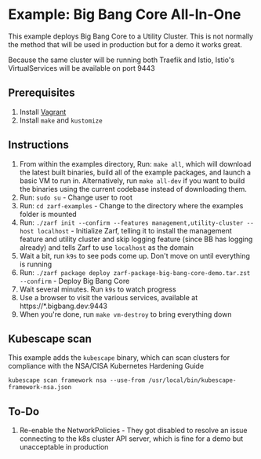 # Example: Big Bang Core All-In-One

This example deploys Big Bang Core to a Utility Cluster. This is not normally the method that will be used in production but for a demo it works great.

Because the same cluster will be running both Traefik and Istio, Istio's VirtualServices will be available on port 9443

## Prerequisites

1. Install [Vagrant](https://www.vagrantup.com/)
2. Install `make` and `kustomize`

## Instructions

1. From within the examples directory, Run: `make all`, which will download the latest built binaries, build all of the example packages, and launch a basic VM to run in. Alternatively, run `make all-dev` if you want to build the binaries using the current codebase instead of downloading them.
5. Run: `sudo su` - Change user to root
6. Run: `cd zarf-examples` - Change to the directory where the examples folder is mounted
7. Run: `./zarf init --confirm --features management,utility-cluster --host localhost` - Initialize Zarf, telling it to install the management feature and utility cluster and skip logging feature (since BB has logging already) and tells Zarf to use `localhost` as the domain
8. Wait a bit, run `k9s` to see pods come up. Don't move on until everything is running
9. Run: `./zarf package deploy zarf-package-big-bang-core-demo.tar.zst --confirm` - Deploy Big Bang Core
10. Wait several minutes. Run `k9s` to watch progress
11. Use a browser to visit the various services, available at https://*.bigbang.dev:9443
12. When you're done, run `make vm-destroy` to bring everything down

## Kubescape scan

This example adds the `kubescape` binary, which can scan clusters for compliance with the NSA/CISA Kubernetes Hardening Guide

```shell
kubescape scan framework nsa --use-from /usr/local/bin/kubescape-framework-nsa.json
```

## To-Do

1. Re-enable the NetworkPolicies - They got disabled to resolve an issue connecting to the k8s cluster API server, which is fine for a demo but unacceptable in production
